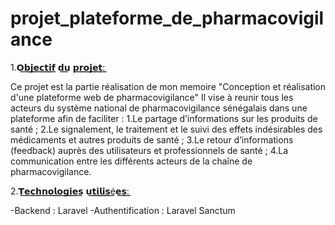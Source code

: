 # projet_plateforme_de_pharmacovigilance
1.𝗢͟𝗯͟𝗷͟𝗲͟𝗰͟𝘁͟𝗶͟𝗳 𝗱͟𝘂 𝗽͟𝗿͟𝗼͟𝗷͟𝗲͟𝘁͟:

Ce projet est la partie réalisation de mon memoire "Conception et réalisation d'une plateforme web de pharmacovigilance" 
Il vise à reunir tous les acteurs du système national de pharmacovigilance sénégalais dans une plateforme afin de faciliter :
1.Le partage d’informations sur les produits de santé ;
2.Le signalement, le traitement et le suivi des effets indésirables des médicaments et autres produits de santé ;
3.Le retour d’informations (feedback) auprès des utilisateurs et professionnels de santé ;
4.La communication entre les différents acteurs de la chaîne de pharmacovigilance.

2.𝗧͟𝗲͟𝗰͟𝗵͟𝗻͟𝗼͟𝗹͟𝗼͟𝗴͟𝗶͟𝗲͟𝘀 𝘂͟𝘁͟𝗶͟𝗹͟𝗶͟𝘀͟é͟𝗲͟𝘀͟:

-Backend : Laravel
-Authentification : Laravel Sanctum 